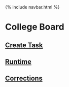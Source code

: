 {% include navbar.html %}



# College Board 
## [Create Task](https://naevey.github.io/Tri-3-Kurtis-Kwan/pages/cbwrittenresponse)
## [Runtime](https://naevey.github.io/Tri-3-Kurtis-Kwan/pages/runtime)
## [Corrections](https://naevey.github.io/Tri-3-Kurtis-Kwan/Notes/correction.md)    
